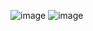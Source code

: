 ![image](https://user-images.githubusercontent.com/25538870/160218875-3f9fd156-bddd-443d-943e-d2bf178279be.png)
![image](https://user-images.githubusercontent.com/25538870/160218889-f1dddaca-38e5-4e71-8ceb-545bfd54f3bb.png)
